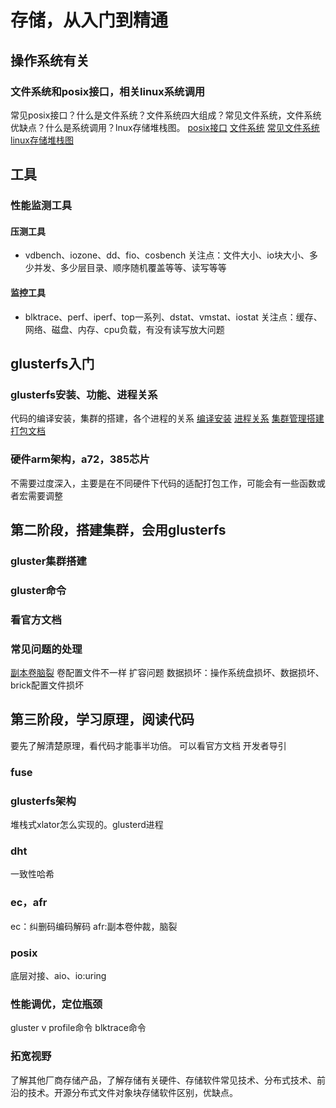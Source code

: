 # 存储，从入门到精通
## 操作系统有关

### 文件系统和posix接口，相关linux系统调用
常见posix接口？什么是文件系统？文件系统四大组成？常见文件系统，文件系统优缺点？什么是系统调用？lnux存储堆栈图。
[posix接口](https://book.douban.com/subject/25900403/)
[文件系统](https://doc.lagout.org/operating%20system%20/linux/Understanding%20Linux%20Kernel.pdf)
[常见文件系统](https://elixir.bootlin.com/linux/latest/source/fs)
[linux存储堆栈图](https://www.thomas-krenn.com/en/wiki/Linux_Storage_Stack_Diagram)




## 工具
### 性能监测工具
#### 压测工具
- vdbench、iozone、dd、fio、cosbench
关注点：文件大小、io块大小、多少并发、多少层目录、顺序随机覆盖等等、读写等等
#### 监控工具
- blktrace、perf、iperf、top一系列、dstat、vmstat、iostat
关注点：缓存、网络、磁盘、内存、cpu负载，有没有读写放大问题









## glusterfs入门
### glusterfs安装、功能、进程关系
代码的编译安装，集群的搭建，各个进程的关系
[编译安装](https://docs.gluster.org/en/latest/Developer-guide/Building-GlusterFS/)
[进程关系](https://docs.gluster.org/en/latest/Quick-Start-Guide/Architecture/)
[集群管理搭建](https://docs.gluster.org/en/latest/Administrator-Guide/)
[打包文档](http://20.20.20.2:4999/web/#/7?page_id=96)

### 硬件arm架构，a72，385芯片
不需要过度深入，主要是在不同硬件下代码的适配打包工作，可能会有一些函数或者宏需要调整

## 第二阶段，搭建集群，会用glusterfs
### gluster集群搭建
### gluster命令
### 看官方文档
### 常见问题的处理
[副本卷脑裂](http://20.20.20.2:4999/web/#/7?page_id=329)
卷配置文件不一样
扩容问题
数据损坏：操作系统盘损坏、数据损坏、brick配置文件损坏

## 第三阶段，学习原理，阅读代码
要先了解清楚原理，看代码才能事半功倍。
可以看官方文档 开发者导引
### fuse
### glusterfs架构
堆栈式xlator怎么实现的。glusterd进程
### dht
一致性哈希
### ec，afr
ec：纠删码编码解码
afr:副本卷仲裁，脑裂
### posix
底层对接、aio、io:uring

### 性能调优，定位瓶颈
gluster v profile命令
blktrace命令

### 拓宽视野
了解其他厂商存储产品，了解存储有关硬件、存储软件常见技术、分布式技术、前沿的技术。开源分布式文件对象块存储软件区别，优缺点。
